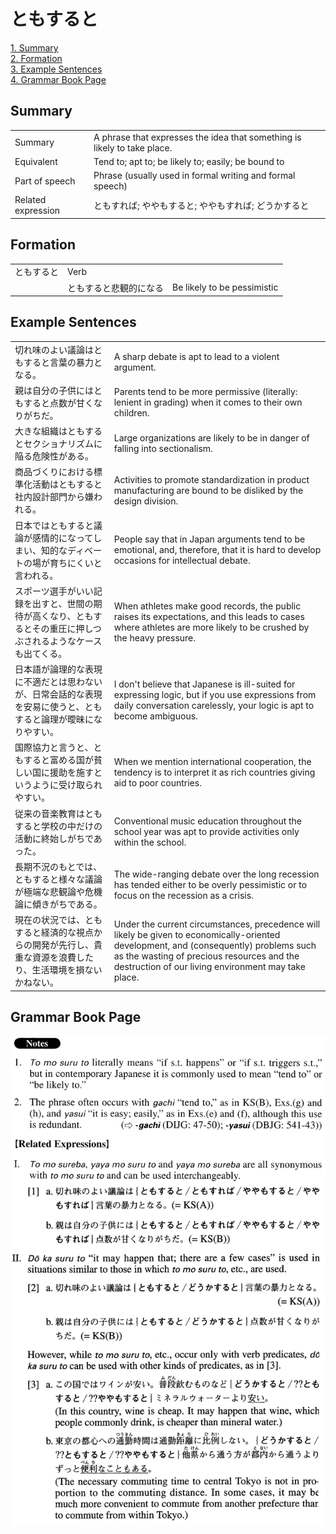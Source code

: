 # ともすると

[1. Summary](#summary)<br>
[2. Formation](#formation)<br>
[3. Example Sentences](#example-sentences)<br>
[4. Grammar Book Page](#grammar-book-page)<br>


## Summary

<table><tr>   <td>Summary</td>   <td>A phrase that expresses the idea that something is likely to take place.</td></tr><tr>   <td>Equivalent</td>   <td>Tend to; apt to; be likely to; easily; be bound to</td></tr><tr>   <td>Part of speech</td>   <td>Phrase (usually used in formal writing and formal speech)</td></tr><tr>   <td>Related expression</td>   <td>ともすれば; ややもすると; ややもすれば; どうかすると</td></tr></table>

## Formation

<table class="table"><tbody><tr class="tr head"><td class="td"><span class="concept">ともすると</span></td><td class="td"><span class="concept"></span><span>Verb</span></td><td class="td"></td></tr><tr class="tr"><td class="td"></td><td class="td"><span class="concept">ともすると</span><span>悲観的になる</span></td><td class="td"><span>Be likely to be pessimistic</span></td></tr></tbody></table>

## Example Sentences

<table><tr>   <td>切れ味のよい議論はともすると言葉の暴力となる。</td>   <td>A sharp debate is apt to lead to a violent argument.</td></tr><tr>   <td>親は自分の子供にはともすると点数が甘くなりがちだ。</td>   <td>Parents tend to be more permissive (literally: lenient in grading) when it comes to their own children.</td></tr><tr>   <td>大きな組織はともするとセクショナリズムに陥る危険性がある。</td>   <td>Large organizations are likely to be in danger of falling into sectionalism.</td></tr><tr>   <td>商品づくりにおける標準化活動はともすると社内設計部門から嫌われる。</td>   <td>Activities to promote standardization in product manufacturing are bound to be disliked by the design division.</td></tr><tr>   <td>日本ではともすると議論が感情的になってしまい、知的なディベートの場が育ちにくいと言われる。</td>   <td>People say that in Japan arguments tend to be emotional, and, therefore, that it is hard to develop occasions for intellectual debate.</td></tr><tr>   <td>スポーツ選手がいい記録を出すと、世間の期待が高くなり、ともするとその重圧に押しつぶされるようなケースも出てくる。</td>   <td>When athletes make good records, the public raises its expectations, and this leads to cases where athletes are more likely to be crushed by the heavy pressure.</td></tr><tr>   <td>日本語が論理的な表現に不適だとは思わないが、日常会話的な表現を安易に使うと、ともすると論理が曖昧になりやすい。</td>   <td>I don't believe that Japanese is ill-suited for expressing logic, but if you use expressions from daily conversation carelessly, your logic is apt to become ambiguous.</td></tr><tr>   <td>国際協力と言うと、ともすると富める国が貧しい国に援助を施すというように受け取られやすい。</td>   <td>When we mention international cooperation, the tendency is to interpret it as rich countries giving aid to poor countries.</td></tr><tr>   <td>従来の音楽教育はともすると学校の中だけの活動に終始しがちであった。</td>   <td>Conventional music education throughout the school year was apt to provide activities only within the school.</td></tr><tr>   <td>長期不況のもとでは、ともすると様々な議論が極端な悲観論や危機論に傾きがちである。</td>   <td>The wide-ranging debate over the long recession has tended either to be overly pessimistic or to focus on the recession as a crisis.</td></tr><tr>   <td>現在の状況では、ともすると経済的な視点からの開発が先行し、貴重な資源を浪費したり、生活環境を損ないかねない。</td>   <td>Under the current circumstances, precedence will likely be given to economically-oriented development, and (consequently) problems such as the wasting of precious resources and the destruction of our living environment may take place.</td></tr></table>

## Grammar Book Page

![](../img/Advancedともすると.png)

